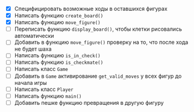 
- [x] Специфицировать возможные ходы в оставшихся фигурах
- [x] Написать функцию `create_board()`
- [x] Написать функцию `move_figure()`
- [ ] Переписать функцию `display_board()`, чтобы клетки рисовались автоматически
- [ ] Добавить в функцию `move_figure()` проверку на то, что после хода не будет шаха
- [ ] Написать функцию `is_in_check()`
- [ ] Написать функцию `is_checkmate()`
- [ ] Написать класс `Game`
- [ ] Добавить в `Game` активирование `get_valid_moves` у всех фигур до начала игры
- [ ] Написать класс `Player`
- [ ] Написать функцию `main()`
- [ ] Добавить пешке функцию превращения в другую фигуру